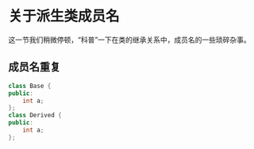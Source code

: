 # 关于派生类成员名

这一节我们稍微停顿，“科普”一下在类的继承关系中，成员名的一些琐碎杂事。

## 成员名重复

```cpp
class Base {
public:
    int a;
};
class Derived {
public:
    int a;
};
```